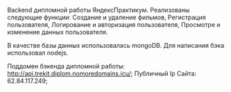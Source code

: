 Backend дипломной работы ЯндексПрактикум. 
Реализованы следующие функции: 
 Создание и удаление фильмов,
 Регистрация пользователя,
 Логирование и авторизация пользователя,
 Просмотре и изменение данных пользователя.

 В качестве базы данных использовалась mongoDB. Для написания бэка использовал nodejs.

Поддомен бэкенда дипломной работы: http://api.trekit.diplom.nomoredomains.icu/;
Публичный Ip Сайта: 62.84.117.249;
